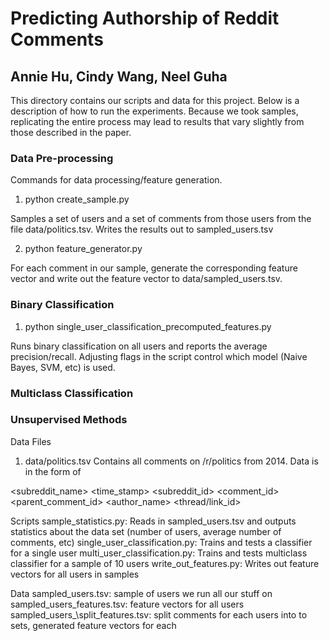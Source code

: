 # Predicting Authorship of Reddit Comments 

## Annie Hu, Cindy Wang, Neel Guha 


This directory contains our scripts and data for this project. Below is a description of how to run the experiments. Because we took samples, replicating the entire process may lead to results that vary slightly from those described in the paper.



### Data Pre-processing

Commands for data processing/feature generation.

1. python create_sample.py 

Samples a set of users and a set of comments from those users from the file data/politics.tsv. Writes the results out to sampled_users.tsv

2. python feature_generator.py 

For each comment in our sample, generate the corresponding feature vector and write out the feature vector to data/sampled_users.tsv.


### Binary Classification 

1. python single_user_classification_precomputed_features.py

Runs binary classification on all users and reports the average precision/recall. Adjusting flags in the script control which model (Naive Bayes, SVM, etc) is used.  


### Multiclass Classification 



### Unsupervised Methods









Data Files 

1. data/politics.tsv 
Contains all comments on /r/politics from 2014. Data is in the form of

<subreddit_name>  <time_stamp>  <subreddit_id>  <comment_id>  <parent_comment_id> <author_name> <score> <???> <thread/link_id> <text>










Scripts 
sample\_statistics.py: Reads in sampled\_users.tsv and outputs statistics about the data set (number of users, average number of comments, etc)
single\_user\_classification.py: Trains and tests a classifier for a single user
multi\_user\_classification.py: Trains and tests multiclass classifier for a sample of 10 users 
write\_out_features.py: Writes out feature vectors for all users in samples 

Data 
sampled_users.tsv: sample of users we run all our stuff on 
sampled\_users_features.tsv: feature vectors for all users 
sampled\_users_\split_features.tsv: split comments for each users into to sets, generated feature vectors for each 
